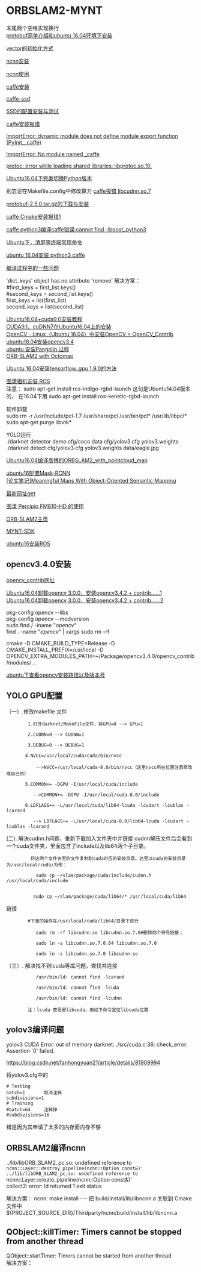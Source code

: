 # ORBSLAM2-MYNT

末尾两个空格实现换行  
[protobuf简单介绍和ubuntu 16.04环境下安装](https://blog.csdn.net/kdchxue/article/details/81046192)   

[vector的初始化方式](https://blog.csdn.net/qq_28584889/article/details/83654318)  

[ncnn安装](https://github.com/Tencent/ncnn/wiki/how-to-build#build-for-linux-x86)  

[ncnn使用](https://github.com/Ewenwan/MVision/tree/master/CNN/HighPerformanceComputing/example)  

[caffe安装](https://www.cnblogs.com/xuanxufeng/p/6150593.html)  

[caffe-ssd](https://blog.csdn.net/lukaslong/article/details/81390276)  

[SSD的配置安装与测试](https://blog.csdn.net/shawncheer/article/details/53227212/)  

[caffe安装报错](https://www.cnblogs.com/haiyang21/p/10214278.html)  

[ImportError: dynamic module does not define module export function (PyInit__caffe)](https://blog.csdn.net/qq_35759574/article/details/83750766)  

[ImportError: No module named _caffe](https://blog.csdn.net/weixin_41803041/article/details/79495617)  

[protoc: error while loading shared libraries: libprotoc.so.10:](https://yq.aliyun.com/articles/41611)

[Ubuntu16.04下完美切换Python版本](https://blog.csdn.net/beijiu5854/article/details/77897767)

别忘记在Makefile.config中修改算力
[caffe报错 libcudnn.so.7](https://blog.csdn.net/sinat_23619409/article/details/85047788)  

[protobuf-2.5.0.tar.gz的下载与安装](https://www.tuicool.com/articles/jM7Nn2/)

[caffe Cmake安装报错1](https://blog.csdn.net/qq_42189368/article/details/87252919)  

[caffe  python3编译caffe错误:cannot find -lboost_python3](https://blog.csdn.net/songyu0120/article/details/77895373)

[Ubuntu下，清屏等终端常用命令](https://blog.csdn.net/gaojinshan/article/details/9314435)  

[ubuntu 16.04安装 python3 caffe](https://blog.csdn.net/sinat_27240143/article/details/82701285)  

[编译过程中的一些问题](https://github.com/Ewenwan/ORB_SLAM2_SSD_Semantic/issues/2)  

'dict_keys' object has no attribute 'remove' 解决方案：  
#first_keys = first_list.keys()  
#second_keys = second_list.keys()  
first_keys = list(first_list)  
second_keys = list(second_list)  

[Ubuntu16.04+cuda9.0安装教程](https://www.cnblogs.com/iloveblog/p/7683349.html)  
[CUDA9.1、cuDNN7在Ubuntu16.04上的安装](https://blog.csdn.net/jonms/article/details/79318566)  
[OpenCV - Linux（Ubuntu 16.04）中安装OpenCV + OpenCV_Contrib](https://www.cnblogs.com/fx-blog/p/8213704.html)  
[ubuntu16.04安装opencv3.4](https://blog.csdn.net/u013066730/article/details/79411767)  
[ubuntu 安装Pangolin 过程](https://blog.csdn.net/u012986684/article/details/52860849)  
[ORB-SLAM2 with Octomap](https://blog.csdn.net/qq_27840681/article/details/80168678)  
  
[Ubuntu 16.04安装tensorflow_gpu 1.9.0的方法](https://blog.csdn.net/davidhopper/article/details/81206673)  

[图漾相机安装 ROS](https://blog.csdn.net/learning_tortosie/article/details/80887896)  
注意： sudo apt-get install ros-indigo-rgbd-launch 这句是Ubuntu14.04版本的， 在16.04下用 sudo apt-get install ros-kenetic-rgbd-launch
      
软件卸载  
sudo rm -r /usr/include/pcl-1.7 /usr/share/pcl /usr/bin/pcl* /usr/lib/libpcl*  
sudo apt-get purge libvtk*  
  
  
  

YOLO运行  
./darknet detector demo cfg/coco.data cfg/yolov3.cfg yolov3.weights  
./darknet detect cfg/yolov3.cfg yolov3.weights data/eagle.jpg  
  
    
      
[Ubuntu16.04编译高博的ORBSLAM2_with_pointcloud_map](https://blog.csdn.net/qq_25349629/article/details/88350374)  

  
[ubuntu16配置Mask-RCNN](https://www.cnblogs.com/herd/p/9364911.html)  
[[论文笔记]Meaningful Maps With Object-Oriented Semantic Mapping](https://blog.csdn.net/pikachu_777/article/details/84570980)  

[最新网址get](http://zlibz.com/)  

  
[图漾 Percipio FM810-HD 的使用](https://blog.csdn.net/learning_tortosie/article/details/80887896)  

[ORB-SLAM2主页](https://github.com/raulmur/ORB_SLAM2)  

[MYNT-SDK](https://slightech.github.io/MYNT-EYE-D-SDK/build_linux.html)  

[ubuntu16安装ROS](https://blog.csdn.net/tq08g2z/article/details/79209435)  

## opencv3.4.0安装  

[opencv_contrib网址](https://github.com/opencv/opencv_contrib)  

[Ubuntu16.04卸载opencv 3.0.0，安装opencv3.4.2 + contrib……1](https://blog.csdn.net/haoqimao_hard/article/details/82049565)  
[Ubuntu16.04卸载opencv 3.0.0，安装opencv3.4.2 + contrib……2](https://blog.csdn.net/cocoaqin/article/details/78163171)  


pkg-config opencv --libs  
pkg-config opencv --modversion  
sudo find / -iname "*opencv*"  
find . -name "*opencv*" | xargs sudo rm -rf  

cmake -D CMAKE_BUILD_TYPE=Release -D CMAKE_INSTALL_PREFIX=/usr/local -D OPENCV_EXTRA_MODULES_PATH=~/Package/opencv3.4.0/opencv_contrib/modules/ ..  

[ubuntu下查看opencv安装路径以及版本号](https://blog.csdn.net/xunan003/article/details/82144924)

## YOLO GPU配置
（一）.修改makefile 文件  

            1.打开darknet/MakeFile文件，将GPU=0 --> GPU=1

            2.CUDNN=0 --> CUDNN=1

            3.DEBUG=0 --> DEBUG=1

           4.NVCC=/usr/local/cuda/cuda/bin/nvcc

               -->NVCC=/usr/local/cuda-8.0/bin/nvcc（这里nvcc所在位置注意修改成自己的）

           5.COMMON+= -DGPU -I/usr/local/cuda/include

              -->COMMON+= -DGPU -I/usr/local/cuda-8.0/include

           6.LDFLAGS+= -L/usr/local/cuda/lib64-lcuda -lcudart -lcublas -lcarand

              --> LDFLAGS+= -L/usr/local/cuda-8.0/lib64-lcuda -lcudart -lcublas -lcarand



  (二). 解决cudnn.h问题，重新下载加入文件夹中并链接
 cudnn解压文件后会看到一个cuda文件夹，里面包含了include以及lib64两个子目录。

             将这两个文件夹里的文件复制到cuda对应的安装目录。这里以cuda的安装目录为/usr/local/cuda/为例：

               sudo cp ~/slam/package/cuda/include/cudnn.h /usr/local/cuda/include


              sudo cp ~/slam/package/cuda/lib64/* /usr/local/cuda/lib64

链接

            #下面的操作在/usr/local/cuda/lib64/目录下进行

               sudo rm -rf libcudnn.so libcudnn.so.7.0#删除两个符号链接；

               sudo ln -s libcudnn.so.7.0.64 libcudnn.so.7.0

               sudo ln -s libcudnn.so.7.0 libcudnn.so




（三）. 解决找不到lcuda等库问题，查找并连接  

               /usr/bin/ld: cannot find -lcarand

               /usr/bin/ld: cannot find -lcuda

               /usr/bin/ld: cannot find -lcudnn

            注：lcuda 意思是libcuda，用如下命令定位libcuda位置  



## yolov3编译问题

yolov3 CUDA Error: out of memory darknet: ./src/cuda.c:36: check_error: Assertion `0' failed.

https://blog.csdn.net/fanhongyuan21/article/details/81909994

将yolov3.cfg中的

    # Testing
    batch=1       取消注释
    subdivisions=1
    # Training
    #batch=64     注释掉
    #subdivisions=16

错是因为其申请了太多的内存而内存不够

## ORBSLAM2编译ncnn  
../lib/libORB_SLAM2_pc.so: undefined reference to `ncnn::Layer::destroy_pipeline(ncnn::Option const&)'  
../lib/libORB_SLAM2_pc.so: undefined reference to `ncnn::Layer::create_pipeline(ncnn::Option const&)'  
collect2: error: ld returned 1 exit status  

解决方案：
ncnn:  make install --- 把 build/install/lib/libncnn.a 关联到 Cmake 文件中  
${PROJECT_SOURCE_DIR}/Thirdparty/ncnn/build/install/lib/libncnn.a  

## QObject::killTimer: Timers cannot be stopped from another thread
QObject::startTimer: Timers cannot be started from another thread  
解决方案：



